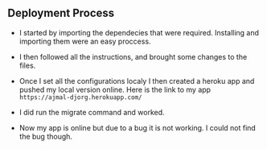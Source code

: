 ## Deployment Process

- I started by importing the dependecies that were required. Installing and importing them were an easy proccess. 

- I then followed all the instructions, and brought some changes to the files.

- Once I set all the configurations localy I then created a heroku app and pushed my local version online. Here is the link to my app ```https://ajmal-djorg.herokuapp.com/``` 

- I did run the migrate command and worked. 

- Now my app is online but due to a bug it is not working. I could not find the bug though.  